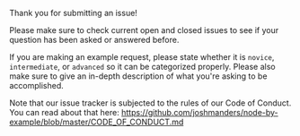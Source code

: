 Thank you for submitting an issue!

Please make sure to check current open and closed issues to see if your question has been asked or answered before.

If you are making an example request, please state whether it is `novice`, `intermediate`, or `advanced` so it can be categorized properly. Please also make sure to give an in-depth description of what you're asking to be accomplished.

Note that our issue tracker is subjected to the rules of our Code of Conduct.
You can read about that here:
https://github.com/joshmanders/node-by-example/blob/master/CODE_OF_CONDUCT.md
